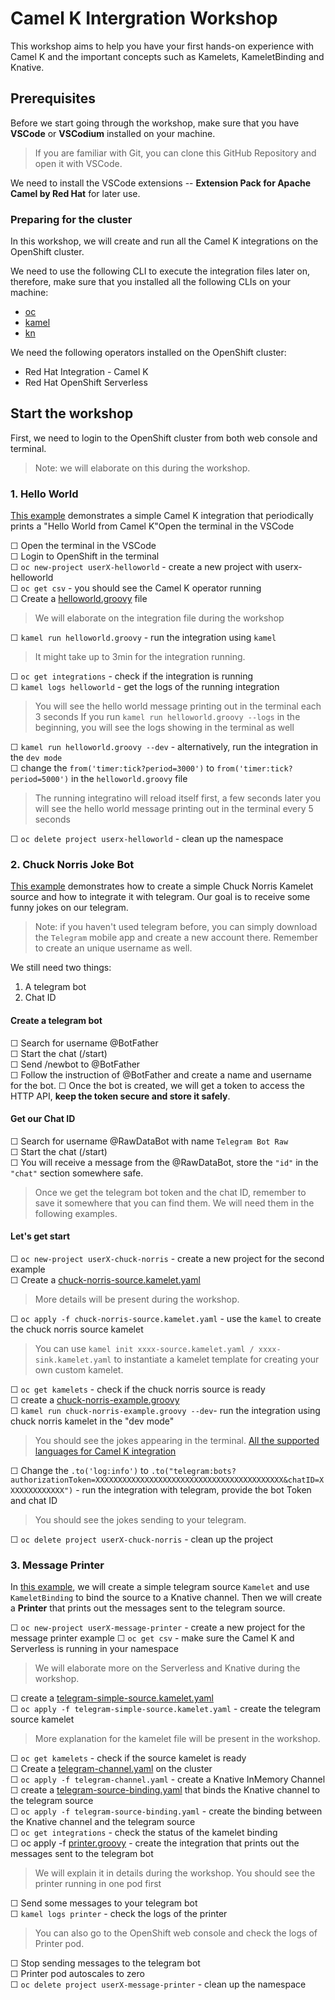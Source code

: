 # Camel K Intergration Workshop

This workshop aims to help you have your first hands-on experience with Camel K and the important concepts such as Kamelets, KameletBinding and Knative. 

## Prerequisites
Before we start going through the workshop, make sure that you have **VSCode** or **VSCodium** installed on your machine.
> If you are familiar with Git, you can clone this GitHub Repository and open it with VSCode.

We need to install the VSCode extensions -- **Extension Pack for Apache Camel by Red Hat** for later use.

### Preparing for the cluster
In this workshop, we will create and run all the Camel K integrations on the OpenShift cluster.

We need to use the following CLI to execute the integration files later on, therefore, make sure that you installed all the following CLIs on your machine:

- [oc](https://docs.openshift.com/container-platform/4.7/cli_reference/openshift_cli/getting-started-cli.html)
- [kamel](https://camel.apache.org/camel-k/1.8.x/cli/cli.html) 
- [kn](https://knative-v1.netlify.app/docs/install/install-kn/)

We need the following operators installed on the OpenShift cluster:

-  Red Hat Integration - Camel K
-  Red Hat OpenShift Serverless  

## Start the workshop

First, we need to login to the OpenShift cluster from both web console and terminal. 
> Note: we will elaborate on this during the workshop.

### 1. Hello World
[This example](https://github.com/nexus-Six/camelk-integration-workshop/tree/master/01-helloworld-example) demonstrates a simple Camel K integration that periodically prints a "Hello World from Camel K"Open the terminal in the VSCode

&#9744; Open the terminal in the VSCode \
&#9744; Login to OpenShift in the terminal \
&#9744; `oc new-project userX-helloworld` - create a new project with userx-helloworld \
&#9744; `oc get csv` - you should see the Camel K operator running \
&#9744; Create a [helloworld.groovy](https://github.com/nexus-Six/camelk-integration-workshop/blob/master/01-helloworld-example/helloworld.groovy) file 
> We will elaborate on the integration file during the workshop 

&#9744; `kamel run helloworld.groovy` - run the integration using `kamel`
> It might take up to 3min for the integration running. 

&#9744; `oc get integrations` - check if the integration is running \
&#9744; `kamel logs helloworld` - get the logs of the running integration
> You will see the hello world message printing out in the terminal each 3 seconds
> If you run `kamel run helloworld.groovy --logs` in the beginning, you will see the logs showing in the terminal as well

&#9744; `kamel run helloworld.groovy --dev` - alternatively, run the integration in the `dev mode` \
&#9744; change the `from('timer:tick?period=3000')` to `from('timer:tick?period=5000')` in the `helloworld.groovy` file 
> The running integratino will reload itself first, a few seconds later you will see the hello world message printing out in the terminal every 5 seconds 

&#9744; `oc delete project userx-helloworld` - clean up the namespace

### 2. Chuck Norris Joke Bot
[This example](https://github.com/nexus-Six/camelk-integration-workshop/tree/master/02-kamelets-examples/chuck-norris-example) demonstrates how to create a simple Chuck Norris Kamelet source and how to integrate it with telegram. Our goal is to receive some funny jokes on our telegram.

> Note: if you haven't used telegram before, you can simply download the `Telegram` mobile app and create a new account there. Remember to create an unique username as well.

We still need two things:
1. A telegram bot
2. Chat ID

#### Create a telegram bot
&#9744; Search for username @BotFather \
&#9744; Start the chat (/start) \
&#9744; Send /newbot to @BotFather \
&#9744; Follow the instruction of @BotFather and create a name and username for the bot.
&#9744; Once the bot is created, we will get a token to access the HTTP API, **keep the token secure and store it safely**. 

#### Get our Chat ID
&#9744; Search for username @RawDataBot with name `Telegram Bot Raw` \
&#9744; Start the chat (/start) \
&#9744; You will receive a message from the @RawDataBot, store the `"id"` in the `"chat"` section somewhere safe. 

> Once we get the telegram bot token and the chat ID, remember to save it somewhere that you can find them. We will need them in the following examples.

#### Let's get start

&#9744; `oc new-project userX-chuck-norris` - create a new project for the second example \
&#9744; Create a [chuck-norris-source.kamelet.yaml](https://github.com/nexus-Six/camelk-integration-workshop/blob/master/02-kamelets-examples/chuck-norris-example/chuck-norris-source.kamelet.yaml) 
> More details will be present during the workshop.

&#9744; `oc apply -f chuck-norris-source.kamelet.yaml` - use the `kamel` to create the chuck norris source kamelet 
> You can use `kamel init xxxx-source.kamelet.yaml / xxxx-sink.kamelet.yaml` to instantiate a kamelet template for creating your own custom kamelet. 

&#9744; `oc get kamelets` - check if the chuck norris source is ready \
&#9744; create a [chuck-norris-example.groovy](https://github.com/nexus-Six/camelk-integration-workshop/blob/master/02-kamelets-examples/chuck-norris-example/chuck-norris-example.groovy) \
&#9744; `kamel run chuck-norris-example.groovy --dev`- run the integration using chuck norris kamelet in the "dev mode" 
> You should see the jokes appearing in the terminal. 
> [All the supported languages for Camel K integration](https://camel.apache.org/camel-k/1.8.x/languages/languages.html)

&#9744; Change the `.to('log:info')` to `.to("telegram:bots?authorizationToken=XXXXXXXXXXXXXXXXXXXXXXXXXXXXXXXXXXXXXXXXXX&chatID=XXXXXXXXXXXXX")`  - run the integration with telegram, provide the bot Token and chat ID 
> You should see the jokes sending to your telegram.

&#9744; `oc delete project userX-chuck-norris` - clean up the project


### 3. Message Printer
In [this example](https://github.com/nexus-Six/camelk-integration-workshop/tree/master/03-knative-example/telegram-example/printer-example), we will create a simple telegram source `Kamelet` and use `KameletBinding` to bind the source to a Knative channel. Then we will create a **Printer** that prints out the messages sent to the telegram source. 

&#9744; `oc new-project userX-message-printer` - create a new project for the message printer example
&#9744; `oc get csv` - make sure the Camel K and Serverless is running in your namespace 
> We will elaborate more on the Serverless and Knative during the workshop. 

&#9744; create a [telegram-simple-source.kamelet.yaml](https://github.com/nexus-Six/camelk-integration-workshop/blob/master/03-knative-example/telegram-example/printer-example/telegram-simple-source.kamelet.yaml) \
&#9744; `oc apply -f telegram-simple-source.kamelet.yaml` - create the telegram source kamelet
> More explanation for the kamelet file will be present in the workshop.

&#9744; `oc get kamelets` - check if the source kamelet is ready \
&#9744; Create a [telegram-channel.yaml](https://github.com/nexus-Six/camelk-integration-workshop/blob/master/03-knative-example/telegram-example/printer-example/telegram-channel.yaml) on the cluster \
&#9744; `oc apply -f telegram-channel.yaml` - create a Knative InMemory Channel \
&#9744; create a [telegram-source-binding.yaml](https://github.com/nexus-Six/camelk-integration-workshop/blob/master/03-knative-example/telegram-example/printer-example/telegram-source-binding.yaml) that binds the Knative channel to the telegram source \
&#9744; `oc apply -f telegram-source-binding.yaml` - create the binding between the Knative channel and the telegram source \
&#9744; `oc get integrations` - check the status of the kamelet binding \
&#9744; oc apply -f [printer.groovy](https://github.com/nexus-Six/camelk-integration-workshop/blob/master/03-knative-example/telegram-example/printer-example/printer.groovy) - create the integration that prints out the messages sent to the telegram bot 
> We will explain it in details during the workshop.
> You should see the printer running in one pod first

&#9744; Send some messages to your telegram bot \
&#9744; `kamel logs printer` - check the logs of the printer
> You can also go to the OpenShift web console and check the logs of Printer pod.

&#9744; Stop sending messages to the telegram bot \
&#9744; Printer pod autoscales to zero \
&#9744; `oc delete project userX-message-printer` - clean up the namespace








